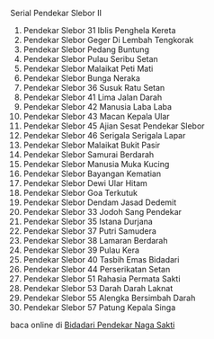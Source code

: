 Serial Pendekar Slebor II
01. Pendekar Slebor 31 Iblis Penghela Kereta
02. Pendekar Slebor Geger Di Lembah Tengkorak
03. Pendekar Slebor Pedang Buntung
04. Pendekar Slebor Pulau Seribu Setan
05. Pendekar Slebor Malaikat Peti Mati
06. Pendekar Slebor Bunga Neraka
07. Pendekar Slebor 36 Susuk Ratu Setan
08. Pendekar Slebor 41 Lima Jalan Darah
09. Pendekar Slebor 42 Manusia Laba Laba
10. Pendekar Slebor 43 Macan Kepala Ular
11. Pendekar Slebor 45 Ajian Sesat Pendekar Slebor
12. Pendekar Slebor 46 Serigala Serigala Lapar
13. Pendekar Slebor Malaikat Bukit Pasir
14. Pendekar Slebor Samurai Berdarah
15. Pendekar Slebor Manusia Muka Kucing
16. Pendekar Slebor Bayangan Kematian
17. Pendekar Slebor Dewi Ular Hitam
18. Pendekar Slebor Goa Terkutuk
19. Pendekar Slebor Dendam Jasad Dedemit
20. Pendekar Slebor 33 Jodoh Sang Pendekar
21. Pendekar Slebor 35 Istana Durjana
22. Pendekar Slebor 37 Putri Samudera
23. Pendekar Slebor 38 Lamaran Berdarah
24. Pendekar Slebor 39 Pulau Kera
25. Pendekar Slebor 40 Tasbih Emas Bidadari
26. Pendekar Slebor 44 Perserikatan Setan
27. Pendekar Slebor 51 Rahasia Permata Sakti
28. Pendekar Slebor 53 Darah Darah Laknat
29. Pendekar Slebor 55 Alengka Bersimbah Darah
30. Pendekar Slebor 57 Patung Kepala Singa

baca online di <a href='http://cerita-silat.mywapblog.com' title='Pedang Sakti Cersil Istana Pendekar Dewa Naga Raja Iblis Racun Ceritasilat '> Bidadari Pendekar Naga Sakti</a>